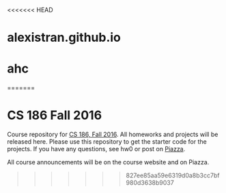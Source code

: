 <<<<<<< HEAD
# alexistran.github.io
# ahc
=======
# CS 186 Fall 2016

Course repository for [CS 186, Fall 2016](http://cs186berkeley.net). All
homeworks and projects will be released here. Please use this repository to
get the starter code for the projects. If you have any questions, see hw0 or
post on [Piazza](https://piazza.com/class/is0phopc27275j).

All course announcements will be on the course website and on Piazza.
>>>>>>> 827ee85aa59e6319d0a8b3cc7bf980d3638b9037
